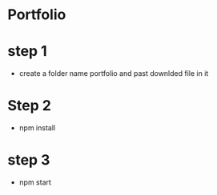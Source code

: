 # Portfolio 

# step 1
* create a folder name portfolio and past downlded file in it

# Step 2
* npm install

# step 3
* npm start
  
